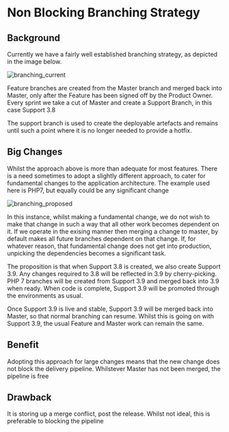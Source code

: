 # Non Blocking Branching Strategy

## Background

Currently we have a fairly well established branching strategy, as depicted in the image below.

![branching_current](images/branching_current.png)

Feature branches are created from the Master branch and merged back into Master, only after the Feature has been signed off by the Product Owner. Every sprint we take a cut of Master and create a Support Branch, in this case Support 3.8

The support branch is used to create the deployable artefacts and remains until such a point where it is no longer needed to provide a hotfix.

## Big Changes

Whilst the approach above is more than adequate for most features. There is a need sometimes to adopt a slightly different approach, to cater for fundamental changes to the application architecture. The example used here is PHP7, but equally could be any significant change

![branching_proposed](images/branching_proposed.png)

In this instance, whilst making a fundamental change, we do not wish to make that change in such a way that all other work becomes dependent on it. If we operate in the exising manner then merging a change to master, by default makes all future branches dependent on that change. If, for whatever reason, that fundamental change does not get into production, unpicking the dependencies becomes a significant task.

The proposition is that when Support 3.8 is created, we also create Support 3.9. Any changes required to 3.8 will be reflected in 3.9 by cherry-picking. PHP 7 branches will be created from Support 3.9 and merged back into 3.9 when ready. When code is complete, Support 3.9 will be promoted through the environments as usual. 

Once Support 3.9 is live and stable, Support 3.9 will be merged back into Master, so that normal branching can resume. Whilst this is going on with Support 3.9, the usual Feature and Master work can remain the same. 

## Benefit

Adopting this approach for large changes means that the new change does not block the delivery pipeline. Whilstever Master has not been merged, the pipeline is free

## Drawback

It is storing up a merge conflict, post the release. Whilst not ideal, this is preferable to blocking the pipeline